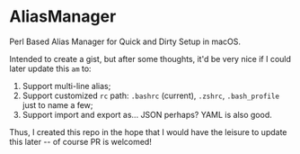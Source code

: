 # AliasManager
Perl Based Alias Manager for Quick and Dirty Setup in macOS.

Intended to create a gist, but after some thoughts, it'd be very nice if I could later update this `am` to:
1. Support multi-line alias;
2. Support customized `rc` path: `.bashrc` (current), `.zshrc`, `.bash_profile` just to name a few;
3. Support import and export as... JSON perhaps?  YAML is also good.

Thus, I created this repo in the hope that I would have the leisure to update this later -- of course PR is welcomed!
